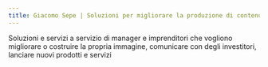 ```yaml
---
title: Giacomo Sepe | Soluzioni per migliorare la produzione di contenuti
---
```


Soluzioni e servizi a servizio di manager e imprenditori che vogliono migliorare o costruire la propria immagine, comunicare con degli investitori, lanciare nuovi prodotti e servizi

<!-- Negli ultimi 10 anni concentrato esclusivamente su offrire strumenti e servizi alle aziende che vogliono sviluppare asset digitali e multimediali.

In precedenza carriera istituzionale presso istituzioni finanziarie internazionali (Merril Lynch, Hines, UBS), Giacomo Sepe si è trasformato in un consulente indipendente e imprenditore, prima in partnership con due società di consulenza e un fondo di private equity, e poi in proprio come gestore d'impresa per conto degli azionisti. -->

<!--

Carriera istituzionale presso istituti finanziari internazionali (Merril Lynch, Hines, UBS) durata circa 10 anni, e carriera imprenditoriale prima in partnership con societa' di consulenza e un fondo di Private Equity, e poi da solo come manager d'azienda per conto degli azionisti.

Giacomo Sepe ha maturato 20 anni di esperienza tra finanza internazionale e gestione aziendale, con particolare attenzione all'ideazione, crezione, lancio e sviluppo di prodotti digitali e media nell'ambito dei servizi o del retail.

 Impeganto a realizzare strumenti e servizi che supportano imprenditori di PMI nella creazione di reputazione e asset media digitali monetizzabili -->

 <!-- 
Developing a set of solutions for daring shareholders who are ready to build iconic digital and media assets that generate additional revenue or improve reputation and brand perception
Building a suite of services and tools for company managers to develop an audience and create revenue generating media and digital assets -->
